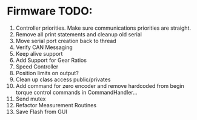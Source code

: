 # Firmware TODO:
1.  Controller priorities.  Make sure communications priorities are straight. 
2.  Remove all print statements and cleanup old serial
3.  Move serial port creation back to thread
5.  Verify CAN Messaging
6.  Keep alive support
7.  Add Support for Gear Ratios
8.  Speed Controller
9.  Position limits on output?
10. Clean up class access public/privates
11. Add command for zero encoder and remove hardcoded from begin torque control commands in CommandHandler...
12. Send mutex
14. Refactor Measurement Routines
15. Save Flash from GUI
